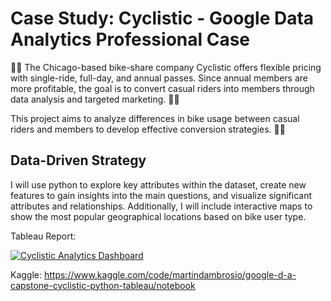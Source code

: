 # Case Study: Cyclistic - Google Data Analytics Professional Case

🚴‍♂️ The Chicago-based bike-share company Cyclistic offers flexible pricing with single-ride, full-day, and annual passes. Since annual members are more profitable, the goal is to convert casual riders into members through data analysis and targeted marketing. 🚴‍♂️

This project aims to analyze differences in bike usage between casual riders and members to develop effective conversion strategies. 🚴‍♂️

## Data-Driven Strategy

I will use python to explore key attributes within the dataset, create new features to gain insights into the main questions, and visualize significant attributes and relationships. Additionally, I will include interactive maps to show the most popular geographical locations based on bike user type.

Tableau Report: 

<div class='tableauPlaceholder' id='viz1741448428942' style='position: relative'><noscript><a href='#'><img alt='    Cyclistic Analytics Dashboard ' src='https:&#47;&#47;public.tableau.com&#47;static&#47;images&#47;Go&#47;GoogleCourseraCyclisticCase&#47;CyclisticAnalyticsDashboard&#47;1_rss.png' style='border: none' /></a></noscript><object class='tableauViz'  style='display:none;'><param name='host_url' value='https%3A%2F%2Fpublic.tableau.com%2F' /> <param name='embed_code_version' value='3' /> <param name='site_root' value='' /><param name='name' value='GoogleCourseraCyclisticCase&#47;CyclisticAnalyticsDashboard' /><param name='tabs' value='no' /><param name='toolbar' value='yes' /><param name='static_image' value='https:&#47;&#47;public.tableau.com&#47;static&#47;images&#47;Go&#47;GoogleCourseraCyclisticCase&#47;CyclisticAnalyticsDashboard&#47;1.png' /> <param name='animate_transition' value='yes' /><param name='display_static_image' value='yes' /><param name='display_spinner' value='yes' /><param name='display_overlay' value='yes' /><param name='display_count' value='yes' /><param name='language' value='es-ES' /></object></div>               

Kaggle: https://www.kaggle.com/code/martindambrosio/google-d-a-capstone-cyclistic-python-tableau/notebook

